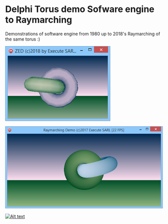 # Delphi Torus demo Sofware engine to Raymarching

Demonstrations of software engine from 1980 up to 2018's Raymarching of the same torus :)

![1980](Demo1.png)

![2018](GLDemo2.png)

[![Alt text](https://img.youtube.com/vi/T6oTseUAjEI/0.jpg)](https://www.youtube.com/watch?v=T6oTseUAjEI)
